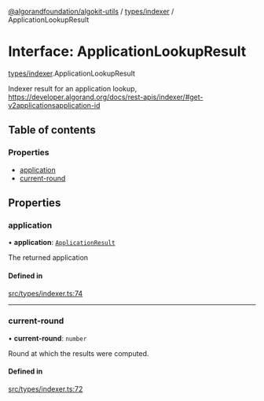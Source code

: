 [@algorandfoundation/algokit-utils](../README.md) / [types/indexer](../modules/types_indexer.md) / ApplicationLookupResult

# Interface: ApplicationLookupResult

[types/indexer](../modules/types_indexer.md).ApplicationLookupResult

Indexer result for an application lookup, https://developer.algorand.org/docs/rest-apis/indexer/#get-v2applicationsapplication-id

## Table of contents

### Properties

- [application](types_indexer.ApplicationLookupResult.md#application)
- [current-round](types_indexer.ApplicationLookupResult.md#current-round)

## Properties

### application

• **application**: [`ApplicationResult`](types_indexer.ApplicationResult.md)

The returned application

#### Defined in

[src/types/indexer.ts:74](https://github.com/algorandfoundation/algokit-utils-ts/blob/main/src/types/indexer.ts#L74)

___

### current-round

• **current-round**: `number`

Round at which the results were computed.

#### Defined in

[src/types/indexer.ts:72](https://github.com/algorandfoundation/algokit-utils-ts/blob/main/src/types/indexer.ts#L72)
